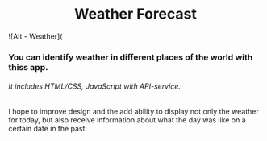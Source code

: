 <h1 align="center"> Weather Forecast</h1>
![Alt - Weather](
<h3>You can identify weather in different places of the world with thiss app. </h3>
  <h6>It includes HTML/CSS, JavaScript with API-service.</h6>
<p>I hope to improve design and the add ability to display not only the weather for today, but also receive information about what the day was like on a certain date in the past.
</p>
